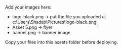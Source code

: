 Add your images here:
- logo-black.png -> put the file you uploaded at c:\Users\Shadab\Pictures\logo-black.png
- Asset 5.png -> flyer
- banner.png -> banner image

Copy your files into this assets folder before deploying.
